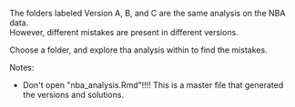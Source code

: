 The folders labeled Version A, B, and C are the same analysis on the NBA data.  
However, different mistakes are present in different versions.

Choose a folder, and explore tha analysis within to find the mistakes.

Notes:

- Don't open "nba_analysis.Rmd"!!!!  This is a master file that generated the versions and solutions.
